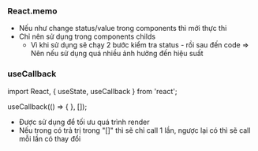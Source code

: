 ### React.memo
+ Nếu như change status/value trong components thì mới thực thi
+ Chỉ nên sử dụng trong components childs
    - Vì khi sử dụng sẽ chạy 2 bước kiểm tra status - rồi sau đến code => Nên nếu sử dụng quá nhiều ảnh hưởng đến hiệu suất

### useCallback

import React, { useState, useCallback } from 'react';

useCallback(() => {
  }, []);

+ Được sử dụng để tối ưu quá trình render
+ Nếu trong có trả trị trong "[]" thì sẽ chỉ call 1 lần, ngược lại có thì sẽ call mỗi lần có thay đổi